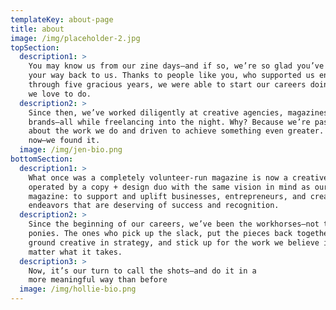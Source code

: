 ```yaml
---
templateKey: about-page
title: about
image: /img/placeholder-2.jpg
topSection:
  description1: >
    You may know us from our zine days—and if so, we’re so glad you’ve found
    your way back to us. Thanks to people like you, who supported us endlessly
    through five gracious years, we were able to start our careers doing what
    we love to do.
  description2: >
    Since then, we’ve worked diligently at creative agencies, magazines, and
    brands—all while freelancing into the night. Why? Because we’re passionate
    about the work we do and driven to achieve something even greater. And,
    now—we found it.
  image: /img/jen-bio.png
bottomSection:
  description1: >
    What once was a completely volunteer-run magazine is now a creative agency
    operated by a copy + design duo with the same vision in mind as our small
    magazine: to support and uplift businesses, entrepreneurs, and creative
    endeavors that are deserving of success and recognition.
  description2: >
    Since the beginning of our careers, we’ve been the workhorses—not the show
    ponies. The ones who pick up the slack, put the pieces back together,
    ground creative in strategy, and stick up for the work we believe in no
    matter what it takes.
  description3: >
    Now, it’s our turn to call the shots—and do it in a
    more meaningful way than before
  image: /img/hollie-bio.png
---
```

